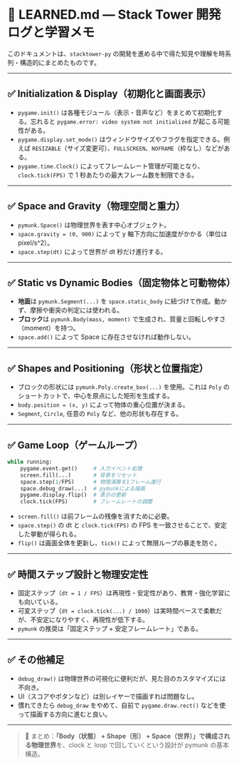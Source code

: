 # 📘 LEARNED.md — Stack Tower 開発ログと学習メモ

このドキュメントは、`stacktower-py` の開発を進める中で得た知見や理解を時系列・構造的にまとめたものです。

---

## ✅ Initialization & Display（初期化と画面表示）

* `pygame.init()` は各種モジュール（表示・音声など）をまとめて初期化する。忘れると `pygame.error: video system not initialized` が起こる可能性がある。
* `pygame.display.set_mode()` はウィンドウサイズやフラグを指定できる。例えば `RESIZABLE`（サイズ変更可）、`FULLSCREEN`、`NOFRAME`（枠なし）などがある。
* `pygame.time.Clock()` によってフレームレート管理が可能となり、`clock.tick(FPS)` で 1 秒あたりの最大フレーム数を制限できる。

---

## ✅ Space and Gravity（物理空間と重力）

* `pymunk.Space()` は物理世界を表す中心オブジェクト。
* `space.gravity = (0, 900)` によって y 軸下方向に加速度がかかる（単位は pixel/s^2）。
* `space.step(dt)` によって世界が dt 秒だけ進行する。

---

## ✅ Static vs Dynamic Bodies（固定物体と可動物体）

* **地面**は `pymunk.Segment(...)` を `space.static_body` に紐づけて作成。動かず、摩擦や衝突の判定には使われる。
* **ブロック**は `pymunk.Body(mass, moment)` で生成され、質量と回転しやすさ（moment）を持つ。
* `space.add()` によって Space に存在させなければ動作しない。

---

## ✅ Shapes and Positioning（形状と位置指定）

* ブロックの形状には `pymunk.Poly.create_box(...)` を使用。これは `Poly` のショートカットで、中心を原点にした矩形を生成する。
* `body.position = (x, y)` によって物体の重心位置が決まる。
* `Segment`, `Circle`, 任意の `Poly` など、他の形状も存在する。

---

## ✅ Game Loop（ゲームループ）

```python
while running:
    pygame.event.get()     # 入力イベント処理
    screen.fill(...)       # 背景をリセット
    space.step(1/FPS)      # 物理演算を1フレーム進行
    space.debug_draw(...)  # pymunkによる描画
    pygame.display.flip()  # 表示の更新
    clock.tick(FPS)        # フレームレートの調整
```

* `screen.fill()` は前フレームの残像を消すために必要。
* `space.step()` の dt と `clock.tick(FPS)` の FPS を一致させることで、安定した挙動が得られる。
* `flip()` は画面全体を更新し、`tick()` によって無限ループの暴走を防ぐ。

---

## ✅ 時間ステップ設計と物理安定性

* 固定ステップ（`dt = 1 / FPS`）は再現性・安定性があり、教育・強化学習にも向いている。
* 可変ステップ（`dt = clock.tick(...) / 1000`）は実時間ベースで柔軟だが、不安定になりやすく、再現性が低下する。
* `pymunk` の推奨は「固定ステップ + 安定フレームレート」である。

---

## ✅ その他補足

* `debug_draw()` は物理世界の可視化に便利だが、見た目のカスタマイズには不向き。
* UI（スコアやボタンなど）は別レイヤーで描画すれば問題なし。
* 慣れてきたら `debug_draw` をやめて、自前で `pygame.draw.rect()` などを使って描画する方向に進むと良い。

---

> 📌 まとめ：**「Body（状態） + Shape（形） + Space（世界）」で構成される物理世界**を、clock と loop で回していくという設計が pymunk の基本構造。

